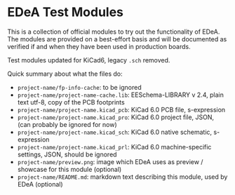 # EDeA Test Modules

This is a collection of official modules to try out the functionality of EDeA.
The modules are provided on a best-effort basis and will be documented as verified
if and when they have been used in production boards.

Test modules updated for KiCad6, legacy `.sch` removed.

Quick summary about what the files do:
 - `project-name/fp-info-cache`: to be ignored
 - `project-name/project-name-cache.lib`: EESchema-LIBRARY v 2.4, plain text utf-8, copy of the PCB footprints
 - `project-name/project-name.kicad_pcb`: KiCad 6.0 PCB file, s-expression
 - `project-name/project-name.kicad_pro`: KiCad 6.0 project file, JSON, (can probably be ignored for now)
 - `project-name/project-name.kicad_sch`: KiCad 6.0 native schematic, s-expression
 - `project-name/project-name.kicad_prl`: KiCad 6.0 machine-specific settings, JSON, should be ignored
 - `project-name/preview.png`: image which EDeA uses as preview / showcase for this module (optional)
 - `project-name/README.md`: markdown text describing this module, used by EDeA (optional)
